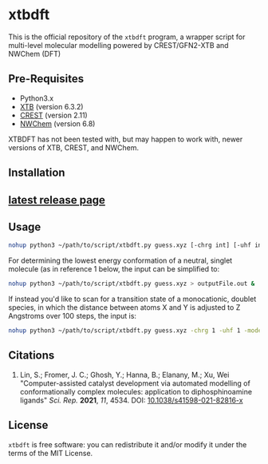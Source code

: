 # xtbdft

This is the official repository of the `xtbdft` program, a wrapper script for multi-level molecular modelling powered by CREST/GFN2-XTB and NWChem (DFT)

## Pre-Requisites
- Python3.x
- [XTB](https://github.com/grimme-lab/xtb/releases) (version 6.3.2)
- [CREST](https://github.com/grimme-lab/crest/releases) (version 2.11)
- [NWChem](https://github.com/nwchemgit/nwchem/releases) (version 6.8)

XTBDFT has not been tested with, but may happen to work with, newer versions of XTB, CREST, and NWChem.

## Installation
[latest release page](https://github.com/sibo/xtbdft/releases/latest)
- 

## Usage
```bash
nohup python3 ~/path/to/script/xtbdft.py guess.xyz [-chrg int] [-uhf int] [-xc str,str,str,str] [-bs str,str,str,str] [-mode autoConf|autoTS] > outputFile.out &
```
For determining the lowest energy conformation of a neutral, singlet molecule (as in reference 1 below, the input can be simplified to:
```bash
nohup python3 ~/path/to/script/xtbdft.py guess.xyz > outputFile.out &
```
If instead you'd like to scan for a transition state of a monocationic, doublet species, in which the distance between atoms X and Y is adjusted to Z Angstroms over 100 steps, the input is:
```bash
nohup python3 ~/path/to/script/xtbdft.py guess.xyz -chrg 1 -uhf 1 -mode autoTS X Y Z > outputFile.out &
```

## Citations

1. Lin, S.; Fromer, J. C.; Ghosh, Y.; Hanna, B.; Elanany, M.; Xu, Wei "Computer-assisted catalyst development via automated modelling of conformationally complex molecules: application to diphosphinoamine ligands" <i>Sci. Rep.</i> <b>2021</b>, <i>11</i>, 4534. DOI: <a href="https://doi.org/10.1038/s41598-021-82816-x">10.1038/s41598-021-82816-x</a>

## License

`xtbdft` is free software: you can redistribute it and/or modify it under
the terms of the MIT License.


